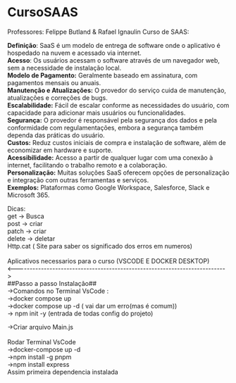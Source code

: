 # CursoSAAS

Professores: Felippe Butland  & Rafael Ignaulin
Curso de SAAS:

**Definição**: SaaS é um modelo de entrega de software onde o aplicativo é hospedado na nuvem e acessado via internet.<br/>
**Acesso**: Os usuários acessam o software através de um navegador web, sem a necessidade de instalação local.<br/>
**Modelo de Pagamento:** Geralmente baseado em assinatura, com pagamentos mensais ou anuais.<br/>
**Manutenção e Atualizações:** O provedor do serviço cuida de manutenção, atualizações e correções de bugs.<br/>
**Escalabilidade:** Fácil de escalar conforme as necessidades do usuário, com capacidade para adicionar mais usuários ou funcionalidades.<br/>
**Segurança:** O provedor é responsável pela segurança dos dados e pela conformidade com regulamentações, embora a segurança também dependa das práticas do usuário.<br/>
**Custos:** Reduz custos iniciais de compra e instalação de software, além de economizar em hardware e suporte.<br/>
**Acessibilidade:** Acesso a partir de qualquer lugar com uma conexão à internet, facilitando o trabalho remoto e a colaboração.<br/>
**Personalização:** Muitas soluções SaaS oferecem opções de personalização e integração com outras ferramentas e serviços.<br/>
**Exemplos:** Plataformas como Google Workspace, Salesforce, Slack e Microsoft 365.<br/>


Dicas:<br/>
get → Busca<br/>
post → criar<br/>
patch → criar<br/>
delete → deletar<br/>
Http.cat ( Site para saber os significado dos erros em numeros)<br/>
     <br/>       Aplicativos necessarios para o curso (VSCODE E DOCKER DESKTOP)
<br/><--------------------------------------------------------------------------><br/>
##Passo a passo Instalação##<br/>
→Comandos no Terminal VsCode :<br/>
→docker compose up<br/>
→docker compose up -d ( vai dar um erro(mas é comum))<br/>
→ npm init -y  (entrada de todas config do projeto)<br/>

→Criar arquivo Main.js<br/>
<br/> Rodar Terminal VsCode<br/>
→docker-compose up -d <br/>
→npm install -g pnpm <br/>
→npm install express <br/>
Assim primeira dependencia instalada<br/>






